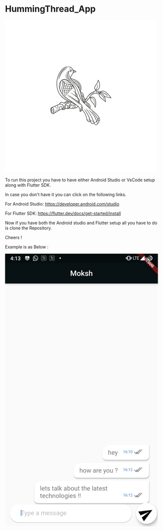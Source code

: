 # HummingThread_App

![HummingThreadLogo](https://github.com/mokshkant7/HummingThreads/blob/master/Assets/Logo.png)

To run this project you have to have either Android Studio or VsCode setup along with Flutter SDK.

In case you don't have it you can click on the following links.

For Android Studio:
https://developer.android.com/studio

For Flutter SDK:
https://flutter.dev/docs/get-started/install


Now if you have both the Android studio and Flutter setup all you have to do is clone the Repository.

Cheers !

Example is as Below :

![HummingThread](https://github.com/mokshkant7/HummingThreads/blob/master/Assets/SS.jpeg)
